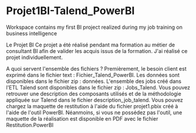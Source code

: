 # Projet1BI-Talend_PowerBI
Workspace contains my first BI project realized during my job training on business intelligence

Le Projet BI
Ce projet a été réalisé pendant ma formation au métier de consultant BI afin de valider les acquis issus de la formation. 
J'ai réalisé ce projet individuellement.


A quoi servent l'ensemble des fichiers ? 
Premièrement, le besoin client est exprimé dans le fichier text : Fichier_Talend_PowerBI.
Les données sont disponibles dans le fichier zip : données. 
L'ensemble des jobs créé dans l'ETL Talend sont disponibles dans le fichier zip : Jobs_Talend. 
Vous pouvez retrouver une description des composants utilisés et de la méthodologie appliquée sur Talend dans le fichier description_job_talend.
Vous pouvez chargez la maquette de restitution à l'aide du fichier projet1.pbix créé à l'aide de l'outil PowerBI. 
Néanmoins, si vous ne possédez pas l'outil, une maquette de la réalisation est disponible en PDF avec le fichier Restitution.PowerBI

